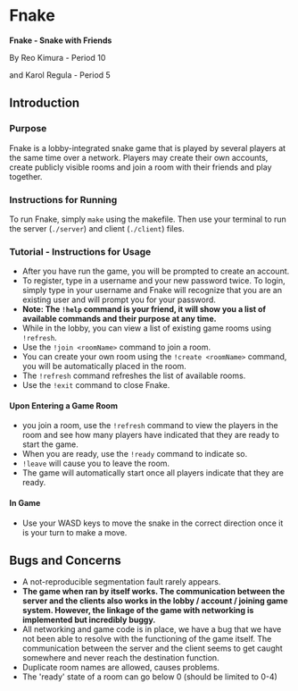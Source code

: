 # Fnake
__Fnake - Snake with Friends__

By Reo Kimura  - Period 10

and Karol Regula - Period 5

## Introduction

### Purpose
  Fnake is a lobby-integrated snake game that is played by several players at the same time over a network. Players may create their own accounts, create publicly visible rooms and join a room with their friends and play together.

### Instructions for Running
  To run Fnake, simply `make` using the makefile. Then use your terminal to run the server (`./server`) and client (`./client`) files.

### Tutorial - Instructions for Usage
  + After you have run the game, you will be prompted to create an account.
  + To register, type in a username and your new password twice. To login, simply type in your username and Fnake will recognize that you are an existing user and will prompt you for your password.
  + **Note: The `!help` command is your friend, it will show you a list of available commands and their purpose at any time.**
  + While in the lobby, you can view a list of existing game rooms using `!refresh`.
  + Use the `!join <roomName>` command to join a room.
  + You can create your own room using the `!create <roomName>` command, you will be automatically placed in the room.
  + The `!refresh` command refreshes the list of available rooms.
  + Use the `!exit` command to close Fnake.

#### Upon Entering a Game Room
  +  you join a room, use the `!refresh` command to view the players in the room and see how many players have indicated that they are ready to start the game.
  + When you are ready, use the `!ready` command to indicate so.
  + `!leave` will cause you to leave the room.
  + The game will automatically start once all players indicate that they are ready.

#### In Game
  + Use your WASD keys to move the snake in the correct direction once it is your turn to make a move.

## Bugs and Concerns
  + A not-reproducible segmentation fault rarely appears.
  + **The game when ran by itself works. The communication between the server and the clients also works in the lobby / account / joining game system. However, the linkage of the game with networking is implemented but incredibly buggy.**
  + All networking and game code is in place, we have a bug that we have not been able to resolve with the functioning of the game itself. The communication between the server and the client seems to get caught somewhere and never reach the destination function.
  + Duplicate room names are allowed, causes problems.
  + The 'ready' state of a room can go below 0 (should be limited to 0-4)
